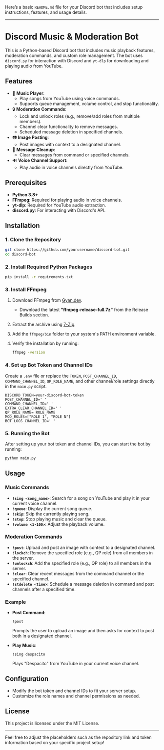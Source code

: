 Here’s a basic `README.md` file for your Discord bot that includes setup instructions, features, and usage details.

---

# Discord Music & Moderation Bot

This is a Python-based Discord bot that includes music playback features, moderation commands, and custom role management. The bot uses `discord.py` for interaction with Discord and `yt-dlp` for downloading and playing audio from YouTube.

## Features

- 🎵 **Music Player**:
  - Play songs from YouTube using voice commands.
  - Supports queue management, volume control, and stop functionality.
- 🔒 **Moderation Commands**:
  - Lock and unlock roles (e.g., remove/add roles from multiple members).
  - Channel clear functionality to remove messages.
  - Scheduled message deletion in specified channels.
- 📷 **Image Posting**:
  - Post images with context to a designated channel.
- 🧹 **Message Cleanup**:
  - Clear messages from command or specified channels.
- 🔊 **Voice Channel Support**:
  - Play audio in voice channels directly from YouTube.

## Prerequisites

- **Python 3.8+**
- **FFmpeg**: Required for playing audio in voice channels.
- **yt-dlp**: Required for YouTube audio extraction.
- **discord.py**: For interacting with Discord's API.

## Installation

### 1. Clone the Repository

```bash
git clone https://github.com/yourusername/discord-bot.git
cd discord-bot
```

### 2. Install Required Python Packages

```bash
pip install -r requirements.txt
```

### 3. Install FFmpeg

1. Download FFmpeg from [Gyan.dev](https://www.gyan.dev/ffmpeg/builds/).
   - Download the latest **"ffmpeg-release-full.7z"** from the Release Builds section.
2. Extract the archive using [7-Zip](https://www.7-zip.org/download.html).
3. Add the `ffmpeg/bin` folder to your system's PATH environment variable.
4. Verify the installation by running:

   ```bash
   ffmpeg -version
   ```

### 4. Set up Bot Token and Channel IDs

Create a `.env` file or replace the `TOKEN`, `POST_CHANNEL_ID`, `COMMAND_CHANNEL_ID`, `QP_ROLE_NAME`, and other channel/role settings directly in the `main.py` script.

```env
DISCORD_TOKEN=your-discord-bot-token
POST_CHANNEL_ID=' '
COMMAND_CHANNEL_ID=' '
EXTRA_CLEAR_CHANNEL_ID=' '
QP_ROLE_NAME= ROLE_NAME
MOD_ROLES=["ROLE 1", "ROLE N"]
BOT_LOGS_CHANNEL_ID=' '
```

### 5. Running the Bot

After setting up your bot token and channel IDs, you can start the bot by running:

```bash
python main.py
```

## Usage

### Music Commands

- **`!sing <song_name>`**: Search for a song on YouTube and play it in your current voice channel.
- **`!queue`**: Display the current song queue.
- **`!skip`**: Skip the currently playing song.
- **`!stop`**: Stop playing music and clear the queue.
- **`!volume <1-100>`**: Adjust the playback volume.

### Moderation Commands

- **`!post`**: Upload and post an image with context to a designated channel.
- **`!lockch`**: Remove the specified role (e.g., QP role) from all members in the server.
- **`!unlockch`**: Add the specified role (e.g., QP role) to all members in the server.
- **`!clear`**: Clear recent messages from the command channel or the specified channel.
- **`!stdelete <time>`**: Schedule a message deletion in command and post channels after a specified time.

### Example

- **Post Command**:
  ```
  !post
  ```
  Prompts the user to upload an image and then asks for context to post both in a designated channel.

- **Play Music**:
  ```
  !sing despacito
  ```
  Plays "Despacito" from YouTube in your current voice channel.

## Configuration

- Modify the bot token and channel IDs to fit your server setup.
- Customize the role names and channel permissions as needed.

## License

This project is licensed under the MIT License.

---

Feel free to adjust the placeholders such as the repository link and token information based on your specific project setup!
